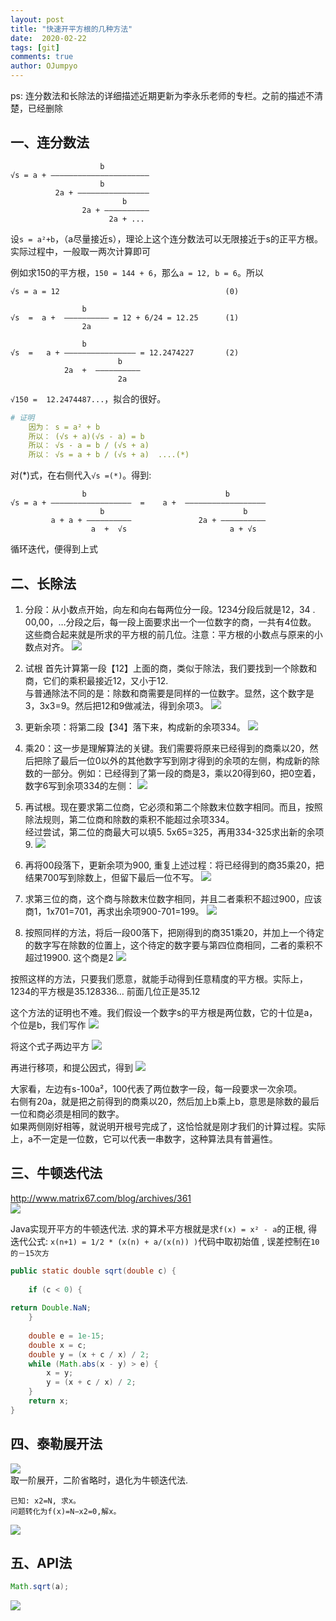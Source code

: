 ```yaml
--- 
layout: post
title: "快速开平方根的几种方法"
date:  2020-02-22
tags: [git]
comments: true
author: OJumpyo
---
```


ps: 连分数法和长除法的详细描述近期更新为李永乐老师的专栏。之前的描述不清楚，已经删除

## 一、连分数法
~~~
                    b
√s = a + ——————————————————————
                    b          
          2a + ————————————————
                         b
                2a + ——————————
                      2a + ...
~~~
设`s = a²+b`，（a尽量接近s），理论上这个连分数法可以无限接近于s的正平方根。实际过程中，一般取一两次计算即可  

例如求150的平方根，`150 = 144 + 6`，那么`a = 12, b = 6`。所以  
~~~
√s = a = 12                                     (0)

                b
√s  =  a +  —————————— = 12 + 6/24 = 12.25      (1)
                2a

                b
√s  =   a + ———————————————— = 12.2474227       (2)
                        b
            2a  +  ——————————
                        2a
~~~
`√150 =  12.2474487...`，拟合的很好。  
~~~yml
# 证明
    因为： s = a² + b
    所以： (√s + a)(√s - a) = b
    所以： √s - a = b / (√s + a)
    所以： √s = a + b / (√s + a)  ....(*)
~~~
对(*)式，在右侧代入`√s =(*)`。得到:
~~~
                b                               b
√s = a + ——————————————————  =    a +  ——————————————————
                    b                               b
         a + a + ——————————               2a + ——————————
                  a  +  √s                       a + √s
~~~ 
循环迭代，便得到上式

## 二、长除法
1. 分段：从小数点开始，向左和向右每两位分一段。1234分段后就是12，34 . 00,00，…分段之后，每一段上面要求出一个一位数字的商，一共有4位数。  
这些商合起来就是所求的平方根的前几位。注意：平方根的小数点与原来的小数点对齐。
![](https://github.com/OJumpyo/OJumpyo.github.io/raw/master/images/2020-02-14-methods_to_sqrt_number/changchufa-1.webp)  

2. 试根 首先计算第一段【12】上面的商，类似于除法，我们要找到一个除数和商，它们的乘积最接近12，又小于12.   
与普通除法不同的是：除数和商需要是同样的一位数字。显然，这个数字是3，3x3=9。然后把12和9做减法，得到余项3。
![](https://github.com/OJumpyo/OJumpyo.github.io/raw/master/images/2020-02-14-methods_to_sqrt_number/changchufa-2.webp)  

3. 更新余项：将第二段【34】落下来，构成新的余项334。
![](https://github.com/OJumpyo/OJumpyo.github.io/raw/master/images/2020-02-14-methods_to_sqrt_number/changchufa-3.webp)  

4. 乘20：这一步是理解算法的关键。我们需要将原来已经得到的商乘以20，然后把除了最后一位0以外的其他数字写到刚才得到的余项的左侧，构成新的除数的一部分。例如：已经得到了第一段的商是3，乘以20得到60，把0空着，数字6写到余项334的左侧：
![](https://github.com/OJumpyo/OJumpyo.github.io/raw/master/images/2020-02-14-methods_to_sqrt_number/changchufa-4.webp)  

5. 再试根。现在要求第二位商，它必须和第二个除数末位数字相同。而且，按照除法规则，第二位商和除数的乘积不能超过余项334。  
经过尝试，第二位的商最大可以填5. 5x65=325，再用334-325求出新的余项9.
![](https://github.com/OJumpyo/OJumpyo.github.io/raw/master/images/2020-02-14-methods_to_sqrt_number/changchufa-5.webp)  


6. 再将00段落下，更新余项为900, 重复上述过程：将已经得到的商35乘20，把结果700写到除数上，但留下最后一位不写。
![](https://github.com/OJumpyo/OJumpyo.github.io/raw/master/images/2020-02-14-methods_to_sqrt_number/changchufa-6.webp)  


7. 求第三位的商，这个商与除数末位数字相同，并且二者乘积不超过900，应该商1，1x701=701，再求出余项900-701=199。
![](https://github.com/OJumpyo/OJumpyo.github.io/raw/master/images/2020-02-14-methods_to_sqrt_number/changchufa-7.webp)  


8. 按照同样的方法，将后一段00落下，把刚得到的商351乘20，并加上一个待定的数字写在除数的位置上，这个待定的数字要与第四位商相同，二者的乘积不超过19900. 这个商是2
![](https://github.com/OJumpyo/OJumpyo.github.io/raw/master/images/2020-02-14-methods_to_sqrt_number/changchufa-8.webp)  

按照这样的方法，只要我们愿意，就能手动得到任意精度的平方根。实际上，1234的平方根是35.128336… 前面几位正是35.12

这个方法的证明也不难。我们假设一个数字s的平方根是两位数，它的十位是a，个位是b，我们写作
![](https://github.com/OJumpyo/OJumpyo.github.io/raw/master/images/2020-02-14-methods_to_sqrt_number/changchufa-9.webp)  

将这个式子两边平方
![](https://github.com/OJumpyo/OJumpyo.github.io/raw/master/images/2020-02-14-methods_to_sqrt_number/changchufa-10.webp)  

再进行移项，和提公因式，得到
![](https://github.com/OJumpyo/OJumpyo.github.io/raw/master/images/2020-02-14-methods_to_sqrt_number/changchufa-11.webp)  

大家看，左边有s-100a²，100代表了两位数字一段，每一段要求一次余项。  
右侧有20a，就是把之前得到的商乘以20，然后加上b乘上b，意思是除数的最后一位和商必须是相同的数字。  
如果两侧刚好相等，就说明开根号完成了，这恰恰就是刚才我们的计算过程。实际上，a不一定是一位数，它可以代表一串数字，这种算法具有普遍性。


## 三、牛顿迭代法
<http://www.matrix67.com/blog/archives/361>  
![](https://github.com/OJumpyo/OJumpyo.github.io/raw/master/images/2020-02-14-methods_to_sqrt_number/newton-1.png)  

Java实现开平方的牛顿迭代法. 求的算术平方根就是求`f(x) = x² - a`的正根, 得迭代公式: `x(n+1) = 1/2 * (x(n) + a/(x(n)) )`代码中取初始值 , 误差控制在`10的－15次方`
~~~java
public static double sqrt(double c) {
 
    if (c < 0) {
 
return Double.NaN;
    }
     
    double e = 1e-15;
    double x = c;
    double y = (x + c / x) / 2;
    while (Math.abs(x - y) > e) {
        x = y;
        y = (x + c / x) / 2;
    }
    return x;
}
~~~
## 四、泰勒展开法
 
![](https://github.com/OJumpyo/OJumpyo.github.io/raw/master/images/2020-02-14-methods_to_sqrt_number/taylor-1.jpg)  
取一阶展开，二阶省略时，退化为牛顿迭代法.  

~~~
已知: x2=N, 求x。
问题转化为f(x)=N−x2=0,解x。
~~~

![](https://github.com/OJumpyo/OJumpyo.github.io/raw/master/images/2020-02-14-methods_to_sqrt_number/taylor-2.png)  


## 五、API法
~~~java
Math.sqrt(a);
~~~
![](https://github.com/OJumpyo/OJumpyo.github.io/raw/master/images/2020-02-14-methods_to_sqrt_number/emoji.jfif)  
